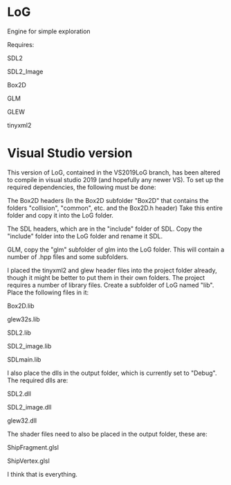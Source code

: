 # LoG
Engine for simple exploration

Requires:

SDL2

SDL2_Image

Box2D

GLM

GLEW

tinyxml2


# Visual Studio version 
This version of LoG, contained in the VS2019LoG branch, has been altered to compile in visual studio 2019 (and hopefully any newer VS).
To set up the required dependencies, the following must be done:

The Box2D headers (In the Box2D subfolder "Box2D" that contains the folders "collision", "common", etc. and the Box2D.h header)  Take this
entire folder and copy it into the LoG folder.  

The SDL headers, which are in the "include" folder of SDL.  Copy the "include" folder into the LoG folder and rename it SDL.

GLM, copy the "glm" subfolder of glm into the LoG folder.  This will contain a number of .hpp files and some subfolders.

I placed the tinyxml2 and glew header files into the project folder already, though it might be better to put them in their own folders.
The project requires a number of library files.  Create a subfolder of LoG named "lib".  Place the following files in it:

Box2D.lib

glew32s.lib

SDL2.lib

SDL2_image.lib

SDLmain.lib

I also place the dlls in the output folder, which is currently set to "Debug".  The required dlls are:

SDL2.dll

SDL2_image.dll

glew32.dll

The shader files need to also be placed in the output folder, these are:

ShipFragment.glsl

ShipVertex.glsl

I think that is everything.

